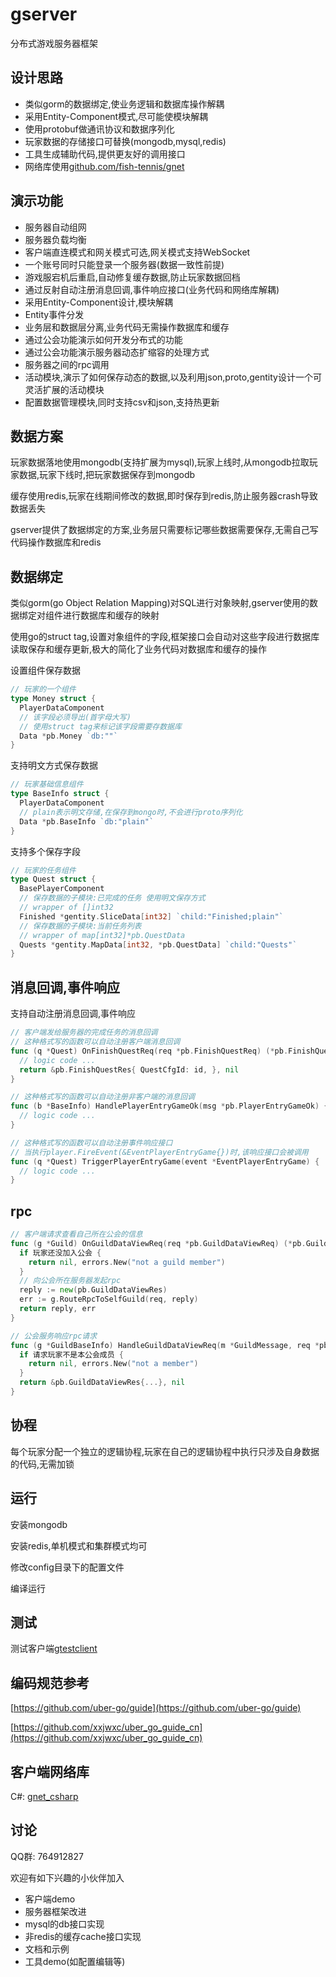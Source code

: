 # gserver
分布式游戏服务器框架

## 设计思路
- 类似gorm的数据绑定,使业务逻辑和数据库操作解耦
- 采用Entity-Component模式,尽可能使模块解耦
- 使用protobuf做通讯协议和数据序列化
- 玩家数据的存储接口可替换(mongodb,mysql,redis)
- 工具生成辅助代码,提供更友好的调用接口
- 网络库使用[github.com/fish-tennis/gnet](https://github.com/fish-tennis/gnet)

## 演示功能
- 服务器自动组网
- 服务器负载均衡
- 客户端直连模式和网关模式可选,网关模式支持WebSocket
- 一个账号同时只能登录一个服务器(数据一致性前提)
- 游戏服宕机后重启,自动修复缓存数据,防止玩家数据回档
- 通过反射自动注册消息回调,事件响应接口(业务代码和网络库解耦)
- 采用Entity-Component设计,模块解耦
- Entity事件分发
- 业务层和数据层分离,业务代码无需操作数据库和缓存
- 通过公会功能演示如何开发分布式的功能
- 通过公会功能演示服务器动态扩缩容的处理方式
- 服务器之间的rpc调用
- 活动模块,演示了如何保存动态的数据,以及利用json,proto,gentity设计一个可灵活扩展的活动模块
- 配置数据管理模块,同时支持csv和json,支持热更新

## 数据方案
玩家数据落地使用mongodb(支持扩展为mysql),玩家上线时,从mongodb拉取玩家数据,玩家下线时,把玩家数据保存到mongodb

缓存使用redis,玩家在线期间修改的数据,即时保存到redis,防止服务器crash导致数据丢失

gserver提供了数据绑定的方案,业务层只需要标记哪些数据需要保存,无需自己写代码操作数据库和redis

## 数据绑定
类似gorm(go Object Relation Mapping)对SQL进行对象映射,gserver使用的数据绑定对组件进行数据库和缓存的映射

使用go的struct tag,设置对象组件的字段,框架接口会自动对这些字段进行数据库读取保存和缓存更新,极大的简化了业务代码对数据库和缓存的操作

设置组件保存数据
```go
// 玩家的一个组件
type Money struct {
  PlayerDataComponent
  // 该字段必须导出(首字母大写)
  // 使用struct tag来标记该字段需要存数据库
  Data *pb.Money `db:""`
}
```

支持明文方式保存数据
```go
// 玩家基础信息组件
type BaseInfo struct {
  PlayerDataComponent
  // plain表示明文存储,在保存到mongo时,不会进行proto序列化
  Data *pb.BaseInfo `db:"plain"`
}
```

支持多个保存字段
```go
// 玩家的任务组件
type Quest struct {
  BasePlayerComponent
  // 保存数据的子模块:已完成的任务 使用明文保存方式
  // wrapper of []int32
  Finished *gentity.SliceData[int32] `child:"Finished;plain"`
  // 保存数据的子模块:当前任务列表
  // wrapper of map[int32]*pb.QuestData
  Quests *gentity.MapData[int32, *pb.QuestData] `child:"Quests"`
}
```

## 消息回调,事件响应
支持自动注册消息回调,事件响应
```go
// 客户端发给服务器的完成任务的消息回调
// 这种格式写的函数可以自动注册客户端消息回调
func (q *Quest) OnFinishQuestReq(req *pb.FinishQuestReq) (*pb.FinishQuestRes, error) {
  // logic code ...
  return &pb.FinishQuestRes{ QuestCfgId: id, }, nil
}
```
```go
// 这种格式写的函数可以自动注册非客户端的消息回调
func (b *BaseInfo) HandlePlayerEntryGameOk(msg *pb.PlayerEntryGameOk) { 
  // logic code ...
}
```
```go
// 这种格式写的函数可以自动注册事件响应接口
// 当执行player.FireEvent(&EventPlayerEntryGame{})时,该响应接口会被调用
func (q *Quest) TriggerPlayerEntryGame(event *EventPlayerEntryGame) {
  // logic code ...
}
```

## rpc
```go
// 客户端请求查看自己所在公会的信息
func (g *Guild) OnGuildDataViewReq(req *pb.GuildDataViewReq) (*pb.GuildDataViewRes, error) {
  if 玩家还没加入公会 {
    return nil, errors.New("not a guild member")
  }
  // 向公会所在服务器发起rpc
  reply := new(pb.GuildDataViewRes)
  err := g.RouteRpcToSelfGuild(req, reply)
  return reply, err
}

// 公会服务响应rpc请求
func (g *GuildBaseInfo) HandleGuildDataViewReq(m *GuildMessage, req *pb.GuildDataViewReq) (*pb.GuildDataViewRes, error) {
  if 请求玩家不是本公会成员 {
    return nil, errors.New("not a member")
  }
  return &pb.GuildDataViewRes{...}, nil
}
```

## 协程
每个玩家分配一个独立的逻辑协程,玩家在自己的逻辑协程中执行只涉及自身数据的代码,无需加锁

## 运行
安装mongodb

安装redis,单机模式和集群模式均可

修改config目录下的配置文件

编译运行

## 测试
测试客户端[gtestclient](https://github.com/fish-tennis/gtestclient)

## 编码规范参考
[https://github.com/uber-go/guide](https://github.com/uber-go/guide)

[https://github.com/xxjwxc/uber_go_guide_cn](https://github.com/xxjwxc/uber_go_guide_cn)

## 客户端网络库
C#: [gnet_csharp](https://github.com/fish-tennis/gnet_csharp)

## 讨论
QQ群: 764912827

欢迎有如下兴趣的小伙伴加入

- 客户端demo
- 服务器框架改进
- mysql的db接口实现
- 非redis的缓存cache接口实现
- 文档和示例
- 工具demo(如配置编辑等)